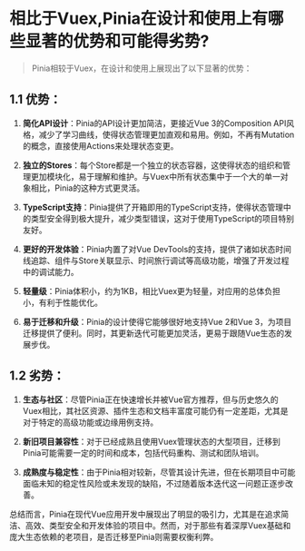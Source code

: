# 相比于Vuex,Pinia在设计和使用上有哪些显著的优势和可能得劣势?

> Pinia相较于Vuex，在设计和使用上展现出了以下显著的优势：

## 1.1 优势：

1. **简化API设计**：Pinia的API设计更加简洁，更接近Vue 3的Composition API风格，减少了学习曲线，使得状态管理更加直观和易用。例如，不再有Mutation的概念，直接使用Actions来处理状态变更。
    
2. **独立的Stores**：每个Store都是一个独立的状态容器，这使得状态的组织和管理更加模块化，易于理解和维护。与Vuex中所有状态集中于一个大的单一对象相比，Pinia的这种方式更灵活。
    
3. **TypeScript支持**：Pinia提供了开箱即用的TypeScript支持，使得状态管理中的类型安全得到极大提升，减少类型错误，这对于使用TypeScript的项目特别友好。
    
4. **更好的开发体验**：Pinia内置了对Vue DevTools的支持，提供了诸如状态时间线追踪、组件与Store关联显示、时间旅行调试等高级功能，增强了开发过程中的调试能力。
    
5. **轻量级**：Pinia体积小，约为1KB，相比Vuex更为轻量，对应用的总体负担小，有利于性能优化。
    
6. **易于迁移和升级**：Pinia的设计使得它能够很好地支持Vue 2和Vue 3，为项目迁移提供了便利。同时，其更新迭代可能更加灵活，更易于跟随Vue生态的发展步伐。
    

## 1.2 劣势：

1. **生态与社区**：尽管Pinia正在快速增长并被Vue官方推荐，但与历史悠久的Vuex相比，其社区资源、插件生态和文档丰富度可能仍有一定差距，尤其是对于特定的高级功能或边缘用例支持。
    
2. **新旧项目兼容性**：对于已经成熟且使用Vuex管理状态的大型项目，迁移到Pinia可能需要一定的时间和成本，包括代码重构、测试和团队培训。
    
3. **成熟度与稳定性**：由于Pinia相对较新，尽管其设计先进，但在长期项目中可能面临未知的稳定性风险或未发现的缺陷，不过随着版本迭代这一问题正逐步改善。
    

总结而言，Pinia在现代Vue应用开发中展现出了明显的吸引力，尤其是在追求简洁、高效、类型安全和开发体验的项目中。然而，对于那些有着深厚Vuex基础和庞大生态依赖的老项目，是否迁移至Pinia则需要权衡利弊。

